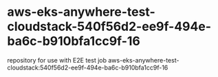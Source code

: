 # aws-eks-anywhere-test-cloudstack-540f56d2-ee9f-494e-ba6c-b910bfa1cc9f-16
repository for use with E2E test job aws-eks-anywhere-test-cloudstack:540f56d2-ee9f-494e-ba6c-b910bfa1cc9f-16
